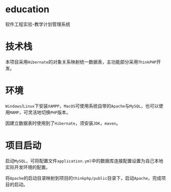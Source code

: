 # education

软件工程实验-教学计划管理系统

# 技术栈

本项目采用`Hibernate`的对象关系映射统一数据表，主功能部分采用`ThinkPHP`开发。

# 环境

`Windows`/`Linux`下安装`XAMPP`，`MacOS`可使用系统自带的`Apache`与`MySQL`，也可以使用`MAMP`，可灵活地切换`PHP`版本。

因建立数据表时使用到了`Hibernate`，须安装`JDK`，`maven`。

# 项目启动

启动`MySQL`，可将配置文件`application.yml`中的数据库连接配置设置为自己本地实际开发环境的配置。

将`Apache`的启动目录映射到项目的`thinkphp/public`目录下，启动`Apache`，完成项目的启动。
